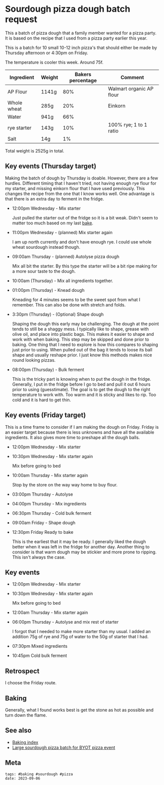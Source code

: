 # Sourdough pizza dough batch request

This a batch of pizza dough that a family member wanted for a pizza party. It
is based on the recipe that I used from a pizza party earlier this year.

This is a batch for 10 small 10-12 inch pizza's that should either be made by
Thursday afternoon or 4:30pm on Friday.

The temperature is cooler this week. Around 75f.

| Ingredient  | Weight | Bakers percentage | Comment                  |
| ----------- | ------ | ----------------- | ------------------------ |
| AP Flour    | 1141g  | 80%               | Walmart organic AP flour |
| Whole wheat | 285g   | 20%               | Einkorn                  |
| Water       | 941g   | 66%               |                          |
| rye starter | 143g   | 10%               | 100% rye; 1 to 1 ratio   |
| Salt        | 14g    | 1%                |                          |

Total weight is 2525g in total.

## Key events (Thursday target)

Making the batch of dough by Thursday is doable. However, there are a few
hurdles. Different timing that I haven't tried, not having enough rye flour for
my starter, and missing einkorn flour that I have used previously. This changes
the recipe from the one that I know works well. One advantage is that there is
an extra day to ferment in the fridge.

- 12:00pm Wednesday - Mix starter

  Just pulled the starter out of the fridge so it is a bit weak. Didn't seem to
  matter too much based on my last [bake](../293).

- 11:00pm Wednesday - (planned) Mix starter again

  I am up north currently and don't have enough rye. I could use whole wheat sourdough instead though.

- 09:00am Thursday - (planned) Autolyse pizza dough

  Mix all bit the starter. By this type the starter will be a bit ripe making
  for a more sour taste to the dough.

- 10:00am (Thursday) - Mix all ingredients together.

- 01:00pm (Thursday) - Knead dough

  Kneading for 4 minutes seems to be the sweet spot from what I remember. This
  can also be done with stretch and folds.

- 3:30pm (Thursday) - (Optional) Shape dough

  Shaping the dough this early may be challenging. The dough at the point tends
  to still be a shaggy mess. I typically like to shape, grease with olive oil,
  and place into plastic bags. This makes it easier to shape and work with when
  baking. This step may be skipped and done prior to baking. One thing that I
  need to explore is how this compares to shaping just prior to using. When
  pulled out of the bag it tends to loose its ball shape and usually reshape
  prior. I just know this methods makes nice round looking pizzas.

- 08:00pm (Thursday) - Bulk ferment

  This is the tricky part is knowing when to put the dough in the fridge.
  Generally, I put in the fridge before I go to bed and pull it out 6 hours
  prior to using (guesstimate). The goal is to get the dough to the right
  temperature to work with. Too warm and it is sticky and likes to rip. Too
  cold and it is hard to get thin.

## Key events (Friday target)

This is a time frame to consider if I am making the dough on Friday. Friday is
an easier target because there is less unknowns and have all the available
ingredients. It also gives more time to preshape all the dough balls.

- 12:00pm Wednesday - Mix starter
- 10:30pm Wednesday - Mix starter again

  Mix before going to bed

- 10:00am Thursday - Mix starter again

  Stop by the store on the way way home to buy flour.

- 03:00pm Thursday - Autolyse
- 04:00pm Thursday - Mix ingredients
- 06:30pm Thursday - Cold bulk ferment
- 09:00am Friday - Shape dough
- 12:30pm Friday Ready to bake

  This is the earliest that it may be ready. I generally liked the dough better
  when it was left in the fridge for another day. Another thing to consider is
  that warm dough may be stickier and more prone to ripping. This isn't always
  the case.

## Key events

- 12:00pm Wednesday - Mix starter
- 10:30pm Wednesday - Mix starter again

  Mix before going to bed

- 12:00am Thursday - Mix starter again

- 06:00pm Thursday - Autolyse and mix rest of starter

  I forgot that I needed to make more starter than my usual. I added an
  addition 75g of rye and 75g of water to the 50g of starter that I had.

- 07:30pm Mixed ingredients

- 10:45pm Cold bulk ferment

## Retrospect

I choose the Friday route.

## Baking

Generally, what I found works best is get the stone as hot as possible and turn
down the flame.

## See also

- [Baking index](../292)
- [Large sourdough pizza batch for BYOT pizza event](../302)

## Meta

    tags: #baking #sourdough #pizza
    date: 2023-09-06
